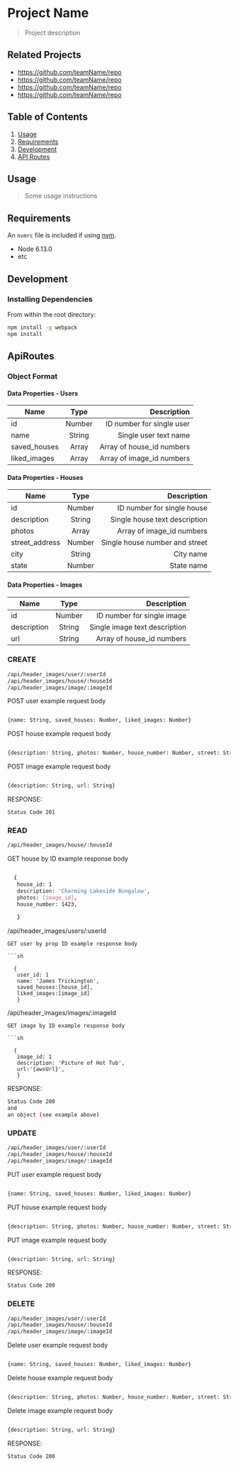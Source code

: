 # Project Name

> Project description

## Related Projects

  - https://github.com/teamName/repo
  - https://github.com/teamName/repo
  - https://github.com/teamName/repo
  - https://github.com/teamName/repo

## Table of Contents

1. [Usage](#Usage)
1. [Requirements](#requirements)
1. [Development](#development)
1. [API Routes](#ApiRoutes)

## Usage

> Some usage instructions

## Requirements

An `nvmrc` file is included if using [nvm](https://github.com/creationix/nvm).

- Node 6.13.0
- etc

## Development

### Installing Dependencies

From within the root directory:

```sh
npm install -g webpack
npm install
```

## ApiRoutes

### Object Format

#### Data Properties - Users
| Name           | Type   | Description                       |
| -------------- |:------:| ---------------------------------:|
| id             | Number | ID number for single user         |
| name           | String | Single user text name             |
| saved_houses   | Array  | Array of house_id numbers         |
| liked_images   | Array  | Array of image_id numbers         |

#### Data Properties - Houses
| Name           | Type   | Description                       |
| -------------- |:------:| ---------------------------------:|
| id             | Number | ID number for single house        |
| description    | String | Single house text description     |
| photos         | Array  | Array of image_id numbers         |
| street_address | Number | Single house number and street    |
| city           | String | City name                         |
| state          | Number | State name                        |

#### Data Properties - Images
| Name           | Type   | Description                       |
| -------------- |:------:| ---------------------------------:|
| id             | Number | ID number for single image        |
| description    | String | Single image text description     |
| url            | String | Array of house_id numbers        |

### CREATE

```sh
/api/header_images/user/:userId
/api/header_images/house/:houseId
/api/header_images/image/:imageId
```

POST user example request body

```sh

{name: String, saved_houses: Number, liked_images: Number}

```

POST house example request body

```sh

{description: String, photos: Number, house_number: Number, street: String, city: String, state: String}

```

POST image example request body

```sh

{description: String, url: String}

```

RESPONSE:
```sh
Status Code 201
```

### READ

```sh
/api/header_images/house/:houseId
```
GET house by ID example response body

```sh

  {
   house_id: 1
   description: 'Charming Lakeside Bungalow',
   photos: [image_id],
   house_number: 1423,
   
   }      

```
/api/header_images/users/:userId
```
GET user by prop ID example response body

```sh

  {
   user_id: 1
   name: 'James Trickington',
   saved_houses:[house_id],
   liked_images:[image_id]
   }      

```
/api/header_images/images/:imageId
```
GET image by ID example response body

```sh

  {
   image_id: 1
   description: 'Picture of Hot Tub',
   url:'{awsUrl}',
   }      

```

RESPONSE:
```sh
Status Code 200
and
an object (see example above)
```

### UPDATE

```sh
/api/header_images/user/:userId
/api/header_images/house/:houseId
/api/header_images/image/:imageId
```

PUT user example request body

```sh

{name: String, saved_houses: Number, liked_images: Number}

```

PUT house example request body

```sh

{description: String, photos: Number, house_number: Number, street: String, city: String, state: String}

```

PUT image example request body

```sh

{description: String, url: String}

```

RESPONSE:
```sh
Status Code 200
```

### DELETE

```sh
/api/header_images/user/:userId
/api/header_images/house/:houseId
/api/header_images/image/:imageId
```

Delete user example request body

```sh

{name: String, saved_houses: Number, liked_images: Number}

```

Delete house example request body

```sh

{description: String, photos: Number, house_number: Number, street: String, city: String, state: String}

```

Delete image example request body

```sh

{description: String, url: String}

```

RESPONSE:
```sh
Status Code 200
```
